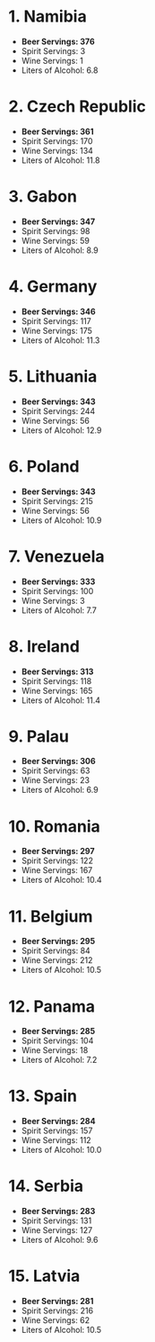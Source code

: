 # 1. Namibia 

* **Beer Servings: 376**
 * Spirit Servings:   3
 * Wine Servings:     1
 * Liters of Alcohol: 6.8
 # 2. Czech Republic 

* **Beer Servings: 361**
 * Spirit Servings:   170
 * Wine Servings:     134
 * Liters of Alcohol: 11.8
 # 3. Gabon 

* **Beer Servings: 347**
 * Spirit Servings:   98
 * Wine Servings:     59
 * Liters of Alcohol: 8.9
 # 4. Germany 

* **Beer Servings: 346**
 * Spirit Servings:   117
 * Wine Servings:     175
 * Liters of Alcohol: 11.3
 # 5. Lithuania 

* **Beer Servings: 343**
 * Spirit Servings:   244
 * Wine Servings:     56
 * Liters of Alcohol: 12.9
 # 6. Poland 

* **Beer Servings: 343**
 * Spirit Servings:   215
 * Wine Servings:     56
 * Liters of Alcohol: 10.9
 # 7. Venezuela 

* **Beer Servings: 333**
 * Spirit Servings:   100
 * Wine Servings:     3
 * Liters of Alcohol: 7.7
 # 8. Ireland 

* **Beer Servings: 313**
 * Spirit Servings:   118
 * Wine Servings:     165
 * Liters of Alcohol: 11.4
 # 9. Palau 

* **Beer Servings: 306**
 * Spirit Servings:   63
 * Wine Servings:     23
 * Liters of Alcohol: 6.9
 # 10. Romania 

* **Beer Servings: 297**
 * Spirit Servings:   122
 * Wine Servings:     167
 * Liters of Alcohol: 10.4
 # 11. Belgium 

* **Beer Servings: 295**
 * Spirit Servings:   84
 * Wine Servings:     212
 * Liters of Alcohol: 10.5
 # 12. Panama 

* **Beer Servings: 285**
 * Spirit Servings:   104
 * Wine Servings:     18
 * Liters of Alcohol: 7.2
 # 13. Spain 

* **Beer Servings: 284**
 * Spirit Servings:   157
 * Wine Servings:     112
 * Liters of Alcohol: 10.0
 # 14. Serbia 

* **Beer Servings: 283**
 * Spirit Servings:   131
 * Wine Servings:     127
 * Liters of Alcohol: 9.6
 # 15. Latvia 

* **Beer Servings: 281**
 * Spirit Servings:   216
 * Wine Servings:     62
 * Liters of Alcohol: 10.5
 